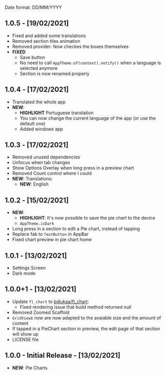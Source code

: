 Date format: DD/MM/YYYY

## 1.0.5 - [19/02/2021]

- Fixed and added some translations
- Removed section tiles animation
- Removed provider. Now checkes the boxes themselves
- **FIXED**
  - Save button
  - No need to call `AppTheme.of(context).notify()` when a language is selected anymore
  - Section is now renamed properly

## 1.0.4 - [17/02/2021]

- Translated the whole app
- **NEW**:
  - **HIGHLIGHT** Portuguese translation
  - You can now change the current language of the app (or use the default one)
  - Added windows app

## 1.0.3 - [17/02/2021]

- Removed unused dependencies
- Unfocus when tab changes
- Show Options Overlay when long press in a preview chart
- Removed Count control where I could
- **NEW**: Translations:
  - **NEW**: English

## 1.0.2 - [15/02/2021]

- **NEW**:
  - **HIGHLIGHT**: It's now possible to save the pie chart to the device
  - `AppTheme.isDark`
- Long press in a section to edit a Pie chart, instead of tapping
- Replace fab to `TextButton` in AppBar
- Fixed chart preview in pie chart home

## 1.0.1 - [13/02/2021]

- Settings Screen
- Dark mode

## 1.0.0+1 - [13/02/2021]

- Update `fl_chart` to [bdlukaa/fl_chart](https://github.com/bdlukaa/fl_chart):
  - Fixed rendering issue that build method returned null
- Removed Zoomed Scaffold
- `GridView`s now are now adapted to the avaiable size and the amount of content
- If tapped in a PieChart section in preview, the edit page of that section will show up
- LICENSE file

## 1.0.0 - Initial Release - [13/02/2021]

- **NEW**: Pie Charts
